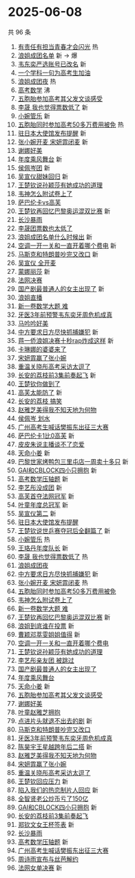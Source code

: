 # 2025-06-08

共 96 条

<!-- BEGIN -->
<!-- 最后更新时间 Sun Jun 08 2025 01:15:44 GMT+0800 (China Standard Time) -->

1. [有责任有担当青春才会闪光](https://s.weibo.com//weibo?q=%23%E6%9C%89%E8%B4%A3%E4%BB%BB%E6%9C%89%E6%8B%85%E5%BD%93%E9%9D%92%E6%98%A5%E6%89%8D%E4%BC%9A%E9%97%AA%E5%85%89%23&Refer=new_time)
   热
1. [浪姐成团名单](https://s.weibo.com//weibo?q=%E6%B5%AA%E5%A7%90%E6%88%90%E5%9B%A2%E5%90%8D%E5%8D%95&t=31&band_rank=1&Refer=top)
   新 -> 爆
1. [韦东奕严选账号已改名](https://s.weibo.com//weibo?q=%23%E9%9F%A6%E4%B8%9C%E5%A5%95%E4%B8%A5%E9%80%89%E8%B4%A6%E5%8F%B7%E5%B7%B2%E6%94%B9%E5%90%8D%23&t=31&band_rank=2&Refer=top)
   新
1. [一个学科一句为高考生加油](https://s.weibo.com//weibo?q=%23%E4%B8%80%E4%B8%AA%E5%AD%A6%E7%A7%91%E4%B8%80%E5%8F%A5%E4%B8%BA%E9%AB%98%E8%80%83%E7%94%9F%E5%8A%A0%E6%B2%B9%23&t=31&band_rank=3&Refer=top)
1. [浪姐成团夜](https://s.weibo.com//weibo?q=%E6%B5%AA%E5%A7%90%E6%88%90%E5%9B%A2%E5%A4%9C&t=31&band_rank=4&Refer=top)
   热
1. [高考数学](https://s.weibo.com//weibo?q=%E9%AB%98%E8%80%83%E6%95%B0%E5%AD%A6&t=31&band_rank=5&Refer=top)
   沸
1. [五胞胎参加高考其父发文谈感受](https://s.weibo.com//weibo?q=%23%E4%BA%94%E8%83%9E%E8%83%8E%E5%8F%82%E5%8A%A0%E9%AB%98%E8%80%83%E5%85%B6%E7%88%B6%E5%8F%91%E6%96%87%E8%B0%88%E6%84%9F%E5%8F%97%23&t=31&band_rank=6&Refer=top)
1. [李晟 我也觉得票数低了](https://s.weibo.com//weibo?q=%E6%9D%8E%E6%99%9F%20%E6%88%91%E4%B9%9F%E8%A7%89%E5%BE%97%E7%A5%A8%E6%95%B0%E4%BD%8E%E4%BA%86&t=31&band_rank=7&Refer=top)
   新
1. [小婉管乐](https://s.weibo.com//weibo?q=%E5%B0%8F%E5%A9%89%E7%AE%A1%E4%B9%90&t=31&band_rank=8&Refer=top)
   新
1. [五胞胎同时参加高考50多万费用被免](https://s.weibo.com//weibo?q=%23%E4%BA%94%E8%83%9E%E8%83%8E%E5%90%8C%E6%97%B6%E5%8F%82%E5%8A%A0%E9%AB%98%E8%80%8350%E5%A4%9A%E4%B8%87%E8%B4%B9%E7%94%A8%E8%A2%AB%E5%85%8D%23&t=31&band_rank=9&Refer=top)
   热
1. [驻日本大使馆发布提醒](https://s.weibo.com//weibo?q=%23%E9%A9%BB%E6%97%A5%E6%9C%AC%E5%A4%A7%E4%BD%BF%E9%A6%86%E5%8F%91%E5%B8%83%E6%8F%90%E9%86%92%23&t=31&band_rank=10&Refer=top)
   新
1. [张小婉开麦 宋妍霏闭麦](https://s.weibo.com//weibo?q=%E5%BC%A0%E5%B0%8F%E5%A9%89%E5%BC%80%E9%BA%A6%20%E5%AE%8B%E5%A6%8D%E9%9C%8F%E9%97%AD%E9%BA%A6&t=31&band_rank=11&Refer=top)
   新
1. [谢娜好美](https://s.weibo.com//weibo?q=%E8%B0%A2%E5%A8%9C%E5%A5%BD%E7%BE%8E&t=31&band_rank=12&Refer=top)
1. [年度乘风舞台](https://s.weibo.com//weibo?q=%E5%B9%B4%E5%BA%A6%E4%B9%98%E9%A3%8E%E8%88%9E%E5%8F%B0&t=31&band_rank=13&Refer=top)
   新
1. [侯佩岑团](https://s.weibo.com//weibo?q=%E4%BE%AF%E4%BD%A9%E5%B2%91%E5%9B%A2&t=31&band_rank=14&Refer=top)
   新
1. [吴宣仪甜妹回归](https://s.weibo.com//weibo?q=%E5%90%B4%E5%AE%A3%E4%BB%AA%E7%94%9C%E5%A6%B9%E5%9B%9E%E5%BD%92&t=31&band_rank=15&Refer=top)
   新
1. [王楚钦说孙颖莎有她成功的道理](https://s.weibo.com//weibo?q=%23%E7%8E%8B%E6%A5%9A%E9%92%A6%E8%AF%B4%E5%AD%99%E9%A2%96%E8%8E%8E%E6%9C%89%E5%A5%B9%E6%88%90%E5%8A%9F%E7%9A%84%E9%81%93%E7%90%86%23&t=31&band_rank=16&Refer=top)
1. [韦神怎么附试卷上了](https://s.weibo.com//weibo?q=%E9%9F%A6%E7%A5%9E%E6%80%8E%E4%B9%88%E9%99%84%E8%AF%95%E5%8D%B7%E4%B8%8A%E4%BA%86&t=31&band_rank=17&Refer=top)
1. [萨巴伦卡vs高芙](https://s.weibo.com//weibo?q=%23%E8%90%A8%E5%B7%B4%E4%BC%A6%E5%8D%A1vs%E9%AB%98%E8%8A%99%23&t=31&band_rank=18&Refer=top)
1. [王楚钦再回忆巴黎奥运混双比赛](https://s.weibo.com//weibo?q=%23%E7%8E%8B%E6%A5%9A%E9%92%A6%E5%86%8D%E5%9B%9E%E5%BF%86%E5%B7%B4%E9%BB%8E%E5%A5%A5%E8%BF%90%E6%B7%B7%E5%8F%8C%E6%AF%94%E8%B5%9B%23&t=31&band_rank=19&Refer=top)
   新
1. [长沙暴雨](https://s.weibo.com//weibo?q=%E9%95%BF%E6%B2%99%E6%9A%B4%E9%9B%A8&t=31&band_rank=20&Refer=top)
1. [李晟团票数也太低了](https://s.weibo.com//weibo?q=%E6%9D%8E%E6%99%9F%E5%9B%A2%E7%A5%A8%E6%95%B0%E4%B9%9F%E5%A4%AA%E4%BD%8E%E4%BA%86&t=31&band_rank=21&Refer=top)
1. [浪姐成团名单什么时候出](https://s.weibo.com//weibo?q=%23%E6%B5%AA%E5%A7%90%E6%88%90%E5%9B%A2%E5%90%8D%E5%8D%95%E4%BB%80%E4%B9%88%E6%97%B6%E5%80%99%E5%87%BA%23&t=31&band_rank=22&Refer=top)
   新
1. [空调一开一关和一直开着哪个费电](https://s.weibo.com//weibo?q=%23%E7%A9%BA%E8%B0%83%E4%B8%80%E5%BC%80%E4%B8%80%E5%85%B3%E5%92%8C%E4%B8%80%E7%9B%B4%E5%BC%80%E7%9D%80%E5%93%AA%E4%B8%AA%E8%B4%B9%E7%94%B5%23&t=31&band_rank=23&Refer=top)
   新
1. [马斯克和特朗普吵完又改口](https://s.weibo.com//weibo?q=%23%E9%A9%AC%E6%96%AF%E5%85%8B%E5%92%8C%E7%89%B9%E6%9C%97%E6%99%AE%E5%90%B5%E5%AE%8C%E5%8F%88%E6%94%B9%E5%8F%A3%23&t=31&band_rank=24&Refer=top)
   新
1. [吴宣仪 全开麦](https://s.weibo.com//weibo?q=%E5%90%B4%E5%AE%A3%E4%BB%AA%20%E5%85%A8%E5%BC%80%E9%BA%A6&t=31&band_rank=25&Refer=top)
1. [蒙娜丽莎](https://s.weibo.com//weibo?q=%E8%92%99%E5%A8%9C%E4%B8%BD%E8%8E%8E&t=31&band_rank=26&Refer=top)
   新
1. [法网决赛](https://s.weibo.com//weibo?q=%E6%B3%95%E7%BD%91%E5%86%B3%E8%B5%9B&t=31&band_rank=27&Refer=top)
1. [国产剧最普通人的女主出现了](https://s.weibo.com//weibo?q=%E5%9B%BD%E4%BA%A7%E5%89%A7%E6%9C%80%E6%99%AE%E9%80%9A%E4%BA%BA%E7%9A%84%E5%A5%B3%E4%B8%BB%E5%87%BA%E7%8E%B0%E4%BA%86&t=31&band_rank=28&Refer=top)
   新
1. [浪姐直播](https://s.weibo.com//weibo?q=%E6%B5%AA%E5%A7%90%E7%9B%B4%E6%92%AD&t=31&band_rank=29&Refer=top)
1. [新一卷数学大题 难](https://s.weibo.com//weibo?q=%E6%96%B0%E4%B8%80%E5%8D%B7%E6%95%B0%E5%AD%A6%E5%A4%A7%E9%A2%98%20%E9%9A%BE&t=31&band_rank=30&Refer=top)
1. [牙医3年前预警韦东奕牙周危机成真](https://s.weibo.com//weibo?q=%23%E7%89%99%E5%8C%BB3%E5%B9%B4%E5%89%8D%E9%A2%84%E8%AD%A6%E9%9F%A6%E4%B8%9C%E5%A5%95%E7%89%99%E5%91%A8%E5%8D%B1%E6%9C%BA%E6%88%90%E7%9C%9F%23&t=31&band_rank=31&Refer=top)
1. [马吟吟好美](https://s.weibo.com//weibo?q=%E9%A9%AC%E5%90%9F%E5%90%9F%E5%A5%BD%E7%BE%8E&t=31&band_rank=32&Refer=top)
1. [中方要求日方尽快抓捕嫌犯](https://s.weibo.com//weibo?q=%23%E4%B8%AD%E6%96%B9%E8%A6%81%E6%B1%82%E6%97%A5%E6%96%B9%E5%B0%BD%E5%BF%AB%E6%8A%93%E6%8D%95%E5%AB%8C%E7%8A%AF%23&t=31&band_rank=33&Refer=top)
   新
1. [蒋一侨浪姐决赛十秒rap炸成这样](https://s.weibo.com//weibo?q=%E8%92%8B%E4%B8%80%E4%BE%A8%E6%B5%AA%E5%A7%90%E5%86%B3%E8%B5%9B%E5%8D%81%E7%A7%92rap%E7%82%B8%E6%88%90%E8%BF%99%E6%A0%B7&t=31&band_rank=34&Refer=top)
   新
1. [卡琳娜的婆婆来了](https://s.weibo.com//weibo?q=%E5%8D%A1%E7%90%B3%E5%A8%9C%E7%9A%84%E5%A9%86%E5%A9%86%E6%9D%A5%E4%BA%86&t=31&band_rank=35&Refer=top)
1. [宋妍霏赢了张小婉](https://s.weibo.com//weibo?q=%E5%AE%8B%E5%A6%8D%E9%9C%8F%E8%B5%A2%E4%BA%86%E5%BC%A0%E5%B0%8F%E5%A9%89&t=31&band_rank=36&Refer=top)
1. [重温关晓彤高考采访太逗了](https://s.weibo.com//weibo?q=%23%E9%87%8D%E6%B8%A9%E5%85%B3%E6%99%93%E5%BD%A4%E9%AB%98%E8%80%83%E9%87%87%E8%AE%BF%E5%A4%AA%E9%80%97%E4%BA%86%23&t=31&band_rank=37&Refer=top)
1. [长安的荔枝前3集前奏起飞](https://s.weibo.com//weibo?q=%E9%95%BF%E5%AE%89%E7%9A%84%E8%8D%94%E6%9E%9D%E5%89%8D3%E9%9B%86%E5%89%8D%E5%A5%8F%E8%B5%B7%E9%A3%9E&t=31&band_rank=38&Refer=top)
   新
1. [王楚钦你做到了](https://s.weibo.com//weibo?q=%23%E7%8E%8B%E6%A5%9A%E9%92%A6%E4%BD%A0%E5%81%9A%E5%88%B0%E4%BA%86%23&t=31&band_rank=39&Refer=top)
1. [高芙太能防了](https://s.weibo.com//weibo?q=%23%E9%AB%98%E8%8A%99%E5%A4%AA%E8%83%BD%E9%98%B2%E4%BA%86%23&t=31&band_rank=40&Refer=top)
   新
1. [长安的荔枝 搞笑](https://s.weibo.com//weibo?q=%E9%95%BF%E5%AE%89%E7%9A%84%E8%8D%94%E6%9E%9D%20%E6%90%9E%E7%AC%91&t=31&band_rank=41&Refer=top)
1. [赵雅芝美得我不知天地为何物](https://s.weibo.com//weibo?q=%E8%B5%B5%E9%9B%85%E8%8A%9D%E7%BE%8E%E5%BE%97%E6%88%91%E4%B8%8D%E7%9F%A5%E5%A4%A9%E5%9C%B0%E4%B8%BA%E4%BD%95%E7%89%A9&t=31&band_rank=42&Refer=top)
1. [侯佩岑 划水](https://s.weibo.com//weibo?q=%E4%BE%AF%E4%BD%A9%E5%B2%91%20%E5%88%92%E6%B0%B4&t=31&band_rank=43&Refer=top)
1. [广州高考生喊话樊振东出征三大赛](https://s.weibo.com//weibo?q=%23%E5%B9%BF%E5%B7%9E%E9%AB%98%E8%80%83%E7%94%9F%E5%96%8A%E8%AF%9D%E6%A8%8A%E6%8C%AF%E4%B8%9C%E5%87%BA%E5%BE%81%E4%B8%89%E5%A4%A7%E8%B5%9B%23&t=31&band_rank=44&Refer=top)
1. [萨巴伦卡1比0高芙](https://s.weibo.com//weibo?q=%23%E8%90%A8%E5%B7%B4%E4%BC%A6%E5%8D%A11%E6%AF%940%E9%AB%98%E8%8A%99%23&t=31&band_rank=45&Refer=top)
   新
1. [皮皮朱说主播谈不了恋爱](https://s.weibo.com//weibo?q=%23%E7%9A%AE%E7%9A%AE%E6%9C%B1%E8%AF%B4%E4%B8%BB%E6%92%AD%E8%B0%88%E4%B8%8D%E4%BA%86%E6%81%8B%E7%88%B1%23&t=31&band_rank=46&Refer=top)
1. [天命小姜](https://s.weibo.com//weibo?q=%E5%A4%A9%E5%91%BD%E5%B0%8F%E5%A7%9C&t=31&band_rank=47&Refer=top)
   新
1. [巴黎世家烤鸭包三里屯店一周卖十多只](https://s.weibo.com//weibo?q=%23%E5%B7%B4%E9%BB%8E%E4%B8%96%E5%AE%B6%E7%83%A4%E9%B8%AD%E5%8C%85%E4%B8%89%E9%87%8C%E5%B1%AF%E5%BA%97%E4%B8%80%E5%91%A8%E5%8D%96%E5%8D%81%E5%A4%9A%E5%8F%AA%23&t=31&band_rank=48&Refer=top)
   新
1. [GAI和CBLOCK四小只拥抱](https://s.weibo.com//weibo?q=GAI%E5%92%8CCBLOCK%E5%9B%9B%E5%B0%8F%E5%8F%AA%E6%8B%A5%E6%8A%B1&t=31&band_rank=49&Refer=top)
   新
1. [高考数学压轴题](https://s.weibo.com//weibo?q=%E9%AB%98%E8%80%83%E6%95%B0%E5%AD%A6%E5%8E%8B%E8%BD%B4%E9%A2%98&t=31&band_rank=50&Refer=top)
   新
1. [李艺彤没成团](https://s.weibo.com//weibo?q=%E6%9D%8E%E8%89%BA%E5%BD%A4%E6%B2%A1%E6%88%90%E5%9B%A2&t=31&band_rank=4&Refer=top)
   新
1. [高芙首夺法网冠军](https://s.weibo.com//weibo?q=%23%E9%AB%98%E8%8A%99%E9%A6%96%E5%A4%BA%E6%B3%95%E7%BD%91%E5%86%A0%E5%86%9B%23&t=31&band_rank=6&Refer=top)
   新
1. [叶童年度总冠军](https://s.weibo.com//weibo?q=%23%E5%8F%B6%E7%AB%A5%E5%B9%B4%E5%BA%A6%E6%80%BB%E5%86%A0%E5%86%9B%23&t=31&band_rank=7&Refer=top)
   新
1. [吴宣仪第二](https://s.weibo.com//weibo?q=%E5%90%B4%E5%AE%A3%E4%BB%AA%E7%AC%AC%E4%BA%8C&t=31&band_rank=8&Refer=top)
   新
1. [驻日本大使馆发布提醒](https://s.weibo.com//weibo?q=%23%E9%A9%BB%E6%97%A5%E6%9C%AC%E5%A4%A7%E4%BD%BF%E9%A6%86%E5%8F%91%E5%B8%83%E6%8F%90%E9%86%92%23&t=31&band_rank=9&Refer=top)
1. [王楚钦说世乒赛夺冠后全翻篇了](https://s.weibo.com//weibo?q=%23%E7%8E%8B%E6%A5%9A%E9%92%A6%E8%AF%B4%E4%B8%96%E4%B9%92%E8%B5%9B%E5%A4%BA%E5%86%A0%E5%90%8E%E5%85%A8%E7%BF%BB%E7%AF%87%E4%BA%86%23&t=31&band_rank=10&Refer=top)
   新
1. [小婉管乐](https://s.weibo.com//weibo?q=%E5%B0%8F%E5%A9%89%E7%AE%A1%E4%B9%90&t=31&band_rank=11&Refer=top)
   热
1. [王珞丹年度队长](https://s.weibo.com//weibo?q=%23%E7%8E%8B%E7%8F%9E%E4%B8%B9%E5%B9%B4%E5%BA%A6%E9%98%9F%E9%95%BF%23&t=31&band_rank=12&Refer=top)
   新
1. [李晟 我也觉得票数低了](https://s.weibo.com//weibo?q=%E6%9D%8E%E6%99%9F%20%E6%88%91%E4%B9%9F%E8%A7%89%E5%BE%97%E7%A5%A8%E6%95%B0%E4%BD%8E%E4%BA%86&t=31&band_rank=13&Refer=top)
   热
1. [浪姐成团夜](https://s.weibo.com//weibo?q=%E6%B5%AA%E5%A7%90%E6%88%90%E5%9B%A2%E5%A4%9C&t=31&band_rank=14&Refer=top)
1. [中方要求日方尽快抓捕嫌犯](https://s.weibo.com//weibo?q=%23%E4%B8%AD%E6%96%B9%E8%A6%81%E6%B1%82%E6%97%A5%E6%96%B9%E5%B0%BD%E5%BF%AB%E6%8A%93%E6%8D%95%E5%AB%8C%E7%8A%AF%23&t=31&band_rank=15&Refer=top)
   新
1. [张小婉开麦 宋妍霏闭麦](https://s.weibo.com//weibo?q=%E5%BC%A0%E5%B0%8F%E5%A9%89%E5%BC%80%E9%BA%A6%20%E5%AE%8B%E5%A6%8D%E9%9C%8F%E9%97%AD%E9%BA%A6&t=31&band_rank=16&Refer=top)
   热
1. [五胞胎同时参加高考50多万费用被免](https://s.weibo.com//weibo?q=%23%E4%BA%94%E8%83%9E%E8%83%8E%E5%90%8C%E6%97%B6%E5%8F%82%E5%8A%A0%E9%AB%98%E8%80%8350%E5%A4%9A%E4%B8%87%E8%B4%B9%E7%94%A8%E8%A2%AB%E5%85%8D%23&t=31&band_rank=17&Refer=top)
1. [韦神怎么附试卷上了](https://s.weibo.com//weibo?q=%E9%9F%A6%E7%A5%9E%E6%80%8E%E4%B9%88%E9%99%84%E8%AF%95%E5%8D%B7%E4%B8%8A%E4%BA%86&t=31&band_rank=18&Refer=top)
1. [新一卷数学大题 难](https://s.weibo.com//weibo?q=%E6%96%B0%E4%B8%80%E5%8D%B7%E6%95%B0%E5%AD%A6%E5%A4%A7%E9%A2%98%20%E9%9A%BE&t=31&band_rank=19&Refer=top)
1. [王楚钦再回忆巴黎奥运混双比赛](https://s.weibo.com//weibo?q=%23%E7%8E%8B%E6%A5%9A%E9%92%A6%E5%86%8D%E5%9B%9E%E5%BF%86%E5%B7%B4%E9%BB%8E%E5%A5%A5%E8%BF%90%E6%B7%B7%E5%8F%8C%E6%AF%94%E8%B5%9B%23&t=31&band_rank=20&Refer=top)
   新
1. [浪姐到底谁在投票](https://s.weibo.com//weibo?q=%E6%B5%AA%E5%A7%90%E5%88%B0%E5%BA%95%E8%B0%81%E5%9C%A8%E6%8A%95%E7%A5%A8&t=31&band_rank=22&Refer=top)
   新
1. [曹颖邓萃雯姐姐值得](https://s.weibo.com//weibo?q=%E6%9B%B9%E9%A2%96%E9%82%93%E8%90%83%E9%9B%AF%E5%A7%90%E5%A7%90%E5%80%BC%E5%BE%97&t=31&band_rank=23&Refer=top)
   新
1. [空调一开一关和一直开着哪个费电](https://s.weibo.com//weibo?q=%23%E7%A9%BA%E8%B0%83%E4%B8%80%E5%BC%80%E4%B8%80%E5%85%B3%E5%92%8C%E4%B8%80%E7%9B%B4%E5%BC%80%E7%9D%80%E5%93%AA%E4%B8%AA%E8%B4%B9%E7%94%B5%23&t=31&band_rank=24&Refer=top)
1. [王楚钦说孙颖莎有她成功的道理](https://s.weibo.com//weibo?q=%23%E7%8E%8B%E6%A5%9A%E9%92%A6%E8%AF%B4%E5%AD%99%E9%A2%96%E8%8E%8E%E6%9C%89%E5%A5%B9%E6%88%90%E5%8A%9F%E7%9A%84%E9%81%93%E7%90%86%23&t=31&band_rank=25&Refer=top)
1. [李艺彤亲友团 被跳过](https://s.weibo.com//weibo?q=%E6%9D%8E%E8%89%BA%E5%BD%A4%E4%BA%B2%E5%8F%8B%E5%9B%A2%20%E8%A2%AB%E8%B7%B3%E8%BF%87&t=31&band_rank=26&Refer=top)
1. [国产剧最普通人的女主出现了](https://s.weibo.com//weibo?q=%E5%9B%BD%E4%BA%A7%E5%89%A7%E6%9C%80%E6%99%AE%E9%80%9A%E4%BA%BA%E7%9A%84%E5%A5%B3%E4%B8%BB%E5%87%BA%E7%8E%B0%E4%BA%86&t=31&band_rank=27&Refer=top)
1. [年度乘风舞台](https://s.weibo.com//weibo?q=%E5%B9%B4%E5%BA%A6%E4%B9%98%E9%A3%8E%E8%88%9E%E5%8F%B0&t=31&band_rank=28&Refer=top)
1. [天命小姜](https://s.weibo.com//weibo?q=%E5%A4%A9%E5%91%BD%E5%B0%8F%E5%A7%9C&t=31&band_rank=29&Refer=top)
   新
1. [五胞胎参加高考其父发文谈感受](https://s.weibo.com//weibo?q=%23%E4%BA%94%E8%83%9E%E8%83%8E%E5%8F%82%E5%8A%A0%E9%AB%98%E8%80%83%E5%85%B6%E7%88%B6%E5%8F%91%E6%96%87%E8%B0%88%E6%84%9F%E5%8F%97%23&t=31&band_rank=30&Refer=top)
1. [谢娜好美](https://s.weibo.com//weibo?q=%E8%B0%A2%E5%A8%9C%E5%A5%BD%E7%BE%8E&t=31&band_rank=31&Refer=top)
1. [叶童赵雅芝拥抱](https://s.weibo.com//weibo?q=%E5%8F%B6%E7%AB%A5%E8%B5%B5%E9%9B%85%E8%8A%9D%E6%8B%A5%E6%8A%B1&t=31&band_rank=32&Refer=top)
1. [点进片头就退不出去的剧](https://s.weibo.com//weibo?q=%E7%82%B9%E8%BF%9B%E7%89%87%E5%A4%B4%E5%B0%B1%E9%80%80%E4%B8%8D%E5%87%BA%E5%8E%BB%E7%9A%84%E5%89%A7&t=31&band_rank=33&Refer=top)
   新
1. [马斯克和特朗普吵完又改口](https://s.weibo.com//weibo?q=%23%E9%A9%AC%E6%96%AF%E5%85%8B%E5%92%8C%E7%89%B9%E6%9C%97%E6%99%AE%E5%90%B5%E5%AE%8C%E5%8F%88%E6%94%B9%E5%8F%A3%23&t=31&band_rank=34&Refer=top)
1. [牙医3年前预警韦东奕牙周危机成真](https://s.weibo.com//weibo?q=%23%E7%89%99%E5%8C%BB3%E5%B9%B4%E5%89%8D%E9%A2%84%E8%AD%A6%E9%9F%A6%E4%B8%9C%E5%A5%95%E7%89%99%E5%91%A8%E5%8D%B1%E6%9C%BA%E6%88%90%E7%9C%9F%23&t=31&band_rank=35&Refer=top)
1. [陈昊宇王星越跨年后二搭](https://s.weibo.com//weibo?q=%E9%99%88%E6%98%8A%E5%AE%87%E7%8E%8B%E6%98%9F%E8%B6%8A%E8%B7%A8%E5%B9%B4%E5%90%8E%E4%BA%8C%E6%90%AD&t=31&band_rank=36&Refer=top)
   新
1. [赵雅芝美得我不知天地为何物](https://s.weibo.com//weibo?q=%E8%B5%B5%E9%9B%85%E8%8A%9D%E7%BE%8E%E5%BE%97%E6%88%91%E4%B8%8D%E7%9F%A5%E5%A4%A9%E5%9C%B0%E4%B8%BA%E4%BD%95%E7%89%A9&t=31&band_rank=37&Refer=top)
1. [宋妍霏赢了张小婉](https://s.weibo.com//weibo?q=%E5%AE%8B%E5%A6%8D%E9%9C%8F%E8%B5%A2%E4%BA%86%E5%BC%A0%E5%B0%8F%E5%A9%89&t=31&band_rank=38&Refer=top)
1. [重温关晓彤高考采访太逗了](https://s.weibo.com//weibo?q=%23%E9%87%8D%E6%B8%A9%E5%85%B3%E6%99%93%E5%BD%A4%E9%AB%98%E8%80%83%E9%87%87%E8%AE%BF%E5%A4%AA%E9%80%97%E4%BA%86%23&t=31&band_rank=39&Refer=top)
1. [王楚钦回应压力](https://s.weibo.com//weibo?q=%23%E7%8E%8B%E6%A5%9A%E9%92%A6%E5%9B%9E%E5%BA%94%E5%8E%8B%E5%8A%9B%23&t=31&band_rank=40&Refer=top)
   新
1. [陷入我们的热恋制片人回应](https://s.weibo.com//weibo?q=%23%E9%99%B7%E5%85%A5%E6%88%91%E4%BB%AC%E7%9A%84%E7%83%AD%E6%81%8B%E5%88%B6%E7%89%87%E4%BA%BA%E5%9B%9E%E5%BA%94%23&t=31&band_rank=41&Refer=top)
   新
1. [全智贤老公炒币亏了150亿](https://s.weibo.com//weibo?q=%23%E5%85%A8%E6%99%BA%E8%B4%A4%E8%80%81%E5%85%AC%E7%82%92%E5%B8%81%E4%BA%8F%E4%BA%86150%E4%BA%BF%23&t=31&band_rank=42&Refer=top)
1. [GAI和CBLOCK四小只拥抱](https://s.weibo.com//weibo?q=GAI%E5%92%8CCBLOCK%E5%9B%9B%E5%B0%8F%E5%8F%AA%E6%8B%A5%E6%8A%B1&t=31&band_rank=43&Refer=top)
   新
1. [长安的荔枝前3集前奏起飞](https://s.weibo.com//weibo?q=%E9%95%BF%E5%AE%89%E7%9A%84%E8%8D%94%E6%9E%9D%E5%89%8D3%E9%9B%86%E5%89%8D%E5%A5%8F%E8%B5%B7%E9%A3%9E&t=31&band_rank=44&Refer=top)
1. [郑钦文女王杯签表](https://s.weibo.com//weibo?q=%23%E9%83%91%E9%92%A6%E6%96%87%E5%A5%B3%E7%8E%8B%E6%9D%AF%E7%AD%BE%E8%A1%A8%23&t=31&band_rank=45&Refer=top)
   新
1. [长沙暴雨](https://s.weibo.com//weibo?q=%E9%95%BF%E6%B2%99%E6%9A%B4%E9%9B%A8&t=31&band_rank=46&Refer=top)
1. [高考数学压轴题](https://s.weibo.com//weibo?q=%E9%AB%98%E8%80%83%E6%95%B0%E5%AD%A6%E5%8E%8B%E8%BD%B4%E9%A2%98&t=31&band_rank=47&Refer=top)
   新
1. [广州高考生喊话樊振东出征三大赛](https://s.weibo.com//weibo?q=%23%E5%B9%BF%E5%B7%9E%E9%AB%98%E8%80%83%E7%94%9F%E5%96%8A%E8%AF%9D%E6%A8%8A%E6%8C%AF%E4%B8%9C%E5%87%BA%E5%BE%81%E4%B8%89%E5%A4%A7%E8%B5%9B%23&t=31&band_rank=48&Refer=top)
1. [周诗雨宣布与丝芭解约](https://s.weibo.com//weibo?q=%E5%91%A8%E8%AF%97%E9%9B%A8%E5%AE%A3%E5%B8%83%E4%B8%8E%E4%B8%9D%E8%8A%AD%E8%A7%A3%E7%BA%A6&t=31&band_rank=49&Refer=top)
1. [法网女单决赛](https://s.weibo.com//weibo?q=%E6%B3%95%E7%BD%91%E5%A5%B3%E5%8D%95%E5%86%B3%E8%B5%9B&t=31&band_rank=50&Refer=top)
   新

<!-- END -->
